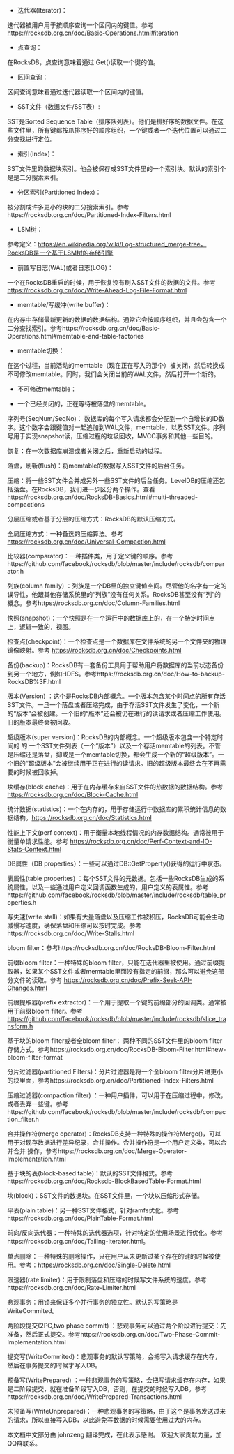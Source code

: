 * 迭代器(Iterator)：

迭代器被用户用于按顺序查询一个区间内的键值。参考 https://rocksdb.org.cn/doc/Basic-Operations.html#iteration

* 点查询：

在RocksDB，点查询意味着通过 Get()读取一个键的值。

* 区间查询：

区间查询意味着通过迭代器读取一个区间内的键值。

* SST文件（数据文件/SST表）:

SST是Sorted Sequence Table（排序队列表）。他们是排好序的数据文件。在这些文件里，所有键都按爪排序好的顺序组织，一个键或者一个迭代位置可以通过二分查找进行定位。

* 索引(Index)：

SST文件里的数据块索引。他会被保存成SST文件里的一个索引块。默认的索引个是是二分搜索索引。

* 分区索引(Partitioned Index)：

被分割成许多更小的块的二分搜索索引。参考https://rocksdb.org.cn/doc/Partitioned-Index-Filters.html

* LSM树：

参考定义：https://en.wikipedia.org/wiki/Log-structured_merge-tree，RocksDB是一个基于LSM树的存储引擎

* 前置写日志(WAL)或者日志(LOG)：

一个在RocksDB重启的时候，用于恢复没有刷入SST文件的数据的文件。参考 https://rocksdb.org.cn/doc/Write-Ahead-Log-File-Format.html

* memtable/写缓冲(write buffer)：

在内存中存储最新更新的数据的数据结构。通常它会按顺序组织，并且会包含一个二分查找索引。参考https://rocksdb.org.cn/doc/Basic-Operations.html#memtable-and-table-factories

* memtable切换：

在这个过程，当前活动的memtable（现在正在写入的那个）被关闭，然后转换成 不可修改memtable。同时，我们会关闭当前的WAL文件，然后打开一个新的。

* 不可修改memtable：

* 一个已经关闭的，正在等待被落盘的memtable。

序列号(SeqNum/SeqNo)：
数据库的每个写入请求都会分配到一个自增长的ID数字。这个数字会跟键值对一起追加到WAL文件，memtable，以及SST文件。序列号用于实现snapshot读，压缩过程的垃圾回收，MVCC事务和其他一些目的。

恢复：在一次数据库崩溃或者关闭之后，重新启动的过程。

落盘，刷新(flush)：将memtable的数据写入SST文件的后台任务。

压缩：将一些SST文件合并成另外一些SST文件的后台任务。LevelDB的压缩还包括落盘。在RocksDB，我们进一步区分两个操作。查看https://rocksdb.org.cn/doc/RocksDB-Basics.html#multi-threaded-compactions

分层压缩或者基于分层的压缩方式：RocksDB的默认压缩方式。

全局压缩方式：一种备选的压缩算法。参考 https://rocksdb.org.cn/doc/Universal-Compaction.html

比较器(comparator)：一种插件类，用于定义键的顺序。参考https://github.com/facebook/rocksdb/blob/master/include/rocksdb/comparator.h

列族(column family)
：列族是一个DB里的独立键值空间。尽管他的名字有一定的误导性，他跟其他存储系统里的“列族”没有任何关系。RocksDB甚至没有“列”的概念。参考https://rocksdb.org.cn/doc/Column-Families.html

快照(snapshot)：一个快照是在一个运行中的数据库上的，在一个特定时间点上，逻辑一致的，视图。

检查点(checkpoint)：一个检查点是一个数据库在文件系统的另一个文件夹的物理镜像映射。参考 https://rocksdb.org.cn/doc/Checkpoints.html

备份(backup)：RocksDB有一套备份工具用于帮助用户将数据库的当前状态备份到另一个地方，例如HDFS。参考https://rocksdb.org.cn/doc/How-to-backup-RocksDB%3F.html

版本(Version)
：这个是RocksDB内部概念。一个版本包含某个时间点的所有存活SST文件。一旦一个落盘或者压缩完成，由于存活SST文件发生了变化，一个新的“版本”会被创建。一个旧的“版本”还会被仍在进行的读请求或者压缩工作使用。旧的版本最终会被回收。

超级版本(super version)：RocksDB的内部概念。一个超级版本包含一个特定时间的 的
一个SST文件列表（一个“版本”）以及一个存活memtable的列表。不管是压缩还是落盘，抑或是一个memtable切换，都会生成一个新的“超级版本”。一个旧的“超级版本”会被继续用于正在进行的读请求。旧的超级版本最终会在不再需要的时候被回收掉。

块缓存(block cache)：用于在内存缓存来自SST文件的热数据的数据结构。参考 https://rocksdb.org.cn/doc/Block-Cache.html

统计数据(statistics)：一个在内存的，用于存储运行中数据库的累积统计信息的数据结构。https://rocksdb.org.cn/doc/Statistics.html

性能上下文(perf context)：用于衡量本地线程情况的内存数据结构。通常被用于衡量单请求性能。参考 https://rocksdb.org.cn/doc/Perf-Context-and-IO-Stats-Context.html

DB属性（DB properties）：一些可以通过DB::GetProperty()获得的运行中状态。

表属性(table properites)
：每个SST文件的元数据。包括一些RocksDB生成的系统属性，以及一些通过用户定义回调函数生成的，用户定义的表属性。参考https://github.com/facebook/rocksdb/blob/master/include/rocksdb/table_properties.h

写失速(write stall)：如果有大量落盘以及压缩工作被积压，RocksDB可能会主动减慢写速度，确保落盘和压缩可以按时完成。参考https://rocksdb.org.cn/doc/Write-Stalls.html

bloom filter：参考https://rocksdb.org.cn/doc/RocksDB-Bloom-Filter.html

前缀bloom filter：一种特殊的bloom
filter，只能在迭代器里被使用。通过前缀提取器，如果某个SST文件或者memtable里面没有指定的前缀，那么可以避免这部分文件的读取。参考 https://rocksdb.org.cn/doc/Prefix-Seek-API-Changes.html

前缀提取器(prefix extractor)：一个用于提取一个键的前缀部分的回调类。通常被用于前缀bloom
filter。参考 https://github.com/facebook/rocksdb/blob/master/include/rocksdb/slice_transform.h

基于块的bloom filter或者全bloom filter： 两种不同的SST文件里的bloom
filter存储方式。参考https://rocksdb.org.cn/doc/RocksDB-Bloom-Filter.html#new-bloom-filter-format

分片过滤器(partitioned Filters)：分片过滤器是将一个全bloom filter分片进更小的块里面，参考https://rocksdb.org.cn/doc/Partitioned-Index-Filters.html

压缩过滤器(compaction filter)
：一种用户插件，可以用于在压缩过程中，修改，或者丢弃一些键。参考https://github.com/facebook/rocksdb/blob/master/include/rocksdb/compaction_filter.h

合并操作符(merge operator)：RocksDB支持一种特殊的操作符Merge()，可以用于对现存数据进行差异纪录，合并操作。合并操作符是一个用户定义类，可以合并合并
操作。参考https://rocksdb.org.cn/doc/Merge-Operator-Implementation.html

基于块的表(block-based table)：默认的SST文件格式。参考https://rocksdb.org.cn/doc/Rocksdb-BlockBasedTable-Format.html

块(block)：SST文件的数据块。在SST文件里，一个块以压缩形式存储。

平表(plain table)：另一种SST文件格式，针对ramfs优化。参考https://rocksdb.org.cn/doc/PlainTable-Format.html

前向/反向迭代器：一种特殊的迭代器选项，针对特定的使用场景进行优化。参考https://rocksdb.org.cn/doc/Tailing-Iterator.html。

单点删除：一种特殊的删除操作，只在用户从未更新过某个存在的键的时候被使用。参考：https://rocksdb.org.cn/doc/Single-Delete.html

限速器(rate limiter)：用于限制落盘和压缩的时候写文件系统的速度。参考https://rocksdb.org.cn/doc/Rate-Limiter.html

悲观事务：用锁来保证多个并行事务的独立性。默认的写策略是WriteCommited。

两阶段提交(2PC,two phase commit)
：悲观事务可以通过两个阶段进行提交：先准备，然后正式提交。参考https://rocksdb.org.cn/doc/Two-Phase-Commit-Implementation.html

提交写(WriteCommited)：悲观事务的默认写策略，会把写入请求缓存在内存，然后在事务提交的时候才写入DB。

预备写(WritePrepared)
：一种悲观事务的写策略，会把写请求缓存在内存，如果是二阶段提交，就在准备阶段写入DB，否则，在提交的时候写入DB。参考https://rocksdb.org.cn/doc/WritePrepared-Transactions.html

未预备写(WriteUnprepared)：一种悲观事务的写策略，由于这个是事务发送过来的请求，所以直接写入DB，以此避免写数据的时候需要使用过大的内存。

本文档中文部分由 johnzeng 翻译完成，在此表示感谢。 欢迎大家贡献力量，加QQ群联系。